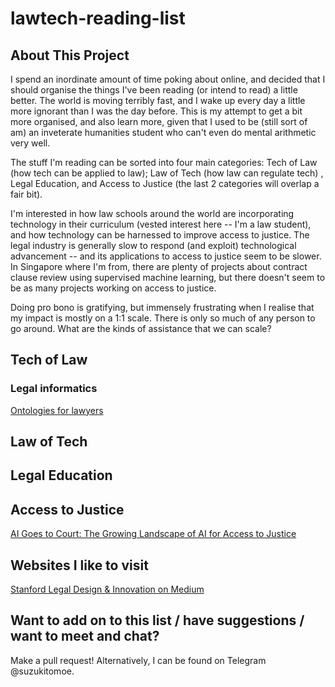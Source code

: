 # lawtech-reading-list


## About This Project
I spend an inordinate amount of time poking about online, and decided that I should organise the things I've been reading (or intend to read) a little better. The world is moving terribly fast, and I wake up every day a little more ignorant than I was the day before. This is my attempt to get a bit more organised, and also learn more, given that I used to be (still sort of am) an inveterate humanities student who can't even do mental arithmetic very well. 

The stuff I'm reading can be sorted into four main categories: Tech of Law (how tech can be applied to law); Law of Tech (how law can regulate tech) , Legal Education, and Access to Justice (the last 2 categories will overlap a fair bit). 

I'm interested in how law schools around the world are incorporating technology in their curriculum (vested interest here -- I'm a law student), and how technology can be harnessed to improve access to justice. The legal industry is generally slow to respond (and exploit) technological advancement -- and its applications to access to justice seem to be slower. In Singapore where I'm from, there are plenty of projects about contract clause review using supervised machine learning, but there doesn't seem to be as many projects working on access to justice. 

Doing pro bono is gratifying, but immensely frustrating when I realise that my impact is mostly on a 1:1 scale. There is only so much of any person to go around. What are the kinds of assistance that we can scale? 

## Tech of Law
### Legal informatics 
[Ontologies for lawyers ](https://medium.com/legal-design-and-innovation/ontologies-for-lawyers-5c3b9fb23439)

## Law of Tech 

## Legal Education

## Access to Justice
[AI Goes to Court: The Growing Landscape of AI for Access to Justice](https://medium.com/legal-design-and-innovation/ai-goes-to-court-the-growing-landscape-of-ai-for-access-to-justice-3f58aca4306f)

## Websites I like to visit 
[Stanford Legal Design & Innovation on Medium](https://medium.com/legal-design-and-innovation) 

## Want to add on to this list / have suggestions / want to meet and chat? 
Make a pull request! Alternatively, I can be found on Telegram @suzukitomoe. 
